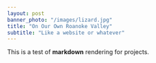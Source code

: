 ```yaml
---
layout: post
banner_photo: "/images/lizard.jpg"
title: "On Our Own Roanoke Valley"
subtitle: "Like a website or whatever"
---
```


This is a test of **markdown** rendering for projects.
